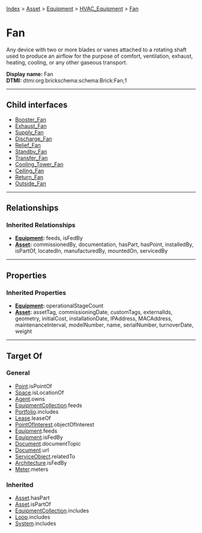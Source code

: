 [Index](../../../../index.md) > [Asset](../../../Asset.md) > [Equipment](../../Equipment.md) > [HVAC_Equipment](../HVAC_Equipment.md) > [Fan](#)
# Fan

Any device with two or more blades or vanes attached to a rotating shaft used to produce an airflow for the purpose of comfort, ventilation, exhaust, heating, cooling, or any other gaseous transport.


**Display name:** Fan<br />
**DTMI:** dtmi:org:brickschema:schema:Brick:Fan;1

---

## Child interfaces
* [Booster_Fan](Booster_Fan.md)
* [Exhaust_Fan](Exhaust_Fan.md)
* [Supply_Fan](Supply_Fan.md)
* [Discharge_Fan](Discharge_Fan.md)
* [Relief_Fan](Relief_Fan.md)
* [Standby_Fan](Standby_Fan.md)
* [Transfer_Fan](Transfer_Fan.md)
* [Cooling_Tower_Fan](Cooling_Tower_Fan.md)
* [Ceiling_Fan](Ceiling_Fan.md)
* [Return_Fan](Return_Fan.md)
* [Outside_Fan](Outside_Fan.md)

---

## Relationships

### Inherited Relationships
* **[Equipment](../../Equipment.md):** feeds, isFedBy
* **[Asset](../../../Asset.md):** commissionedBy, documentation, hasPart, hasPoint, installedBy, isPartOf, locatedIn, manufacturedBy, mountedOn, servicedBy

---

## Properties

### Inherited Properties
* **[Equipment](../../Equipment.md):** operationalStageCount
* **[Asset](../../../Asset.md):** assetTag, commissioningDate, customTags, externalIds, geometry, initialCost, installationDate, IPAddress, MACAddress, maintenanceInterval, modelNumber, name, serialNumber, turnoverDate, weight

---

## Target Of
### General
* [Point](../../../../Point/Point.md).isPointOf
* [Space](../../../../Space/Space.md).isLocationOf
* [Agent](../../../../Agent/Agent.md).owns
* [EquipmentCollection](../../../../Collection/EquipmentCollection.md).feeds
* [Portfolio](../../../../Collection/Portfolio.md).includes
* [Lease](../../../../Event/Lease.md).leaseOf
* [PointOfInterest](../../../../Information/PointOfInterest.md).objectOfInterest
* [Equipment](../../Equipment.md).feeds
* [Equipment](../../Equipment.md).isFedBy
* [Document](../../../../Information/Document/Document.md).documentTopic
* [Document](../../../../Information/Document/Document.md).url
* [ServiceObject](../../../../Information/ServiceObject/ServiceObject.md).relatedTo
* [Architecture](../../../../Space/Architecture/Architecture.md).isFedBy
* [Meter](../../Meter/Meter.md).meters
### Inherited
* [Asset](../../../Asset.md).hasPart
* [Asset](../../../Asset.md).isPartOf
* [EquipmentCollection](../../../../Collection/EquipmentCollection.md).includes
* [Loop](../../../../Collection/Loop/Loop.md).includes
* [System](../../../../Collection/System/System.md).includes
